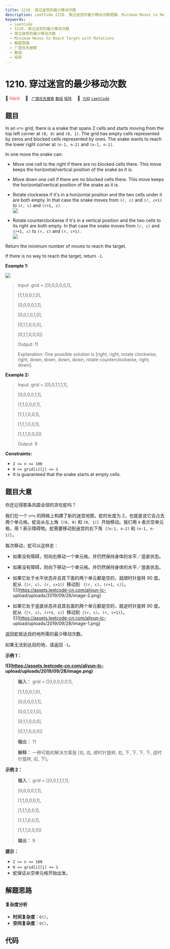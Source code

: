 ```yaml
---
title: 1210. 穿过迷宫的最少移动次数
description: LeetCode 1210. 穿过迷宫的最少移动次数题解，Minimum Moves to Reach Target with Rotations，包含解题思路、复杂度分析以及完整的 JavaScript 代码实现。
keywords:
  - LeetCode
  - 1210. 穿过迷宫的最少移动次数
  - 穿过迷宫的最少移动次数
  - Minimum Moves to Reach Target with Rotations
  - 解题思路
  - 广度优先搜索
  - 数组
  - 矩阵
---
```


# 1210. 穿过迷宫的最少移动次数

🔴 <font color=#ff334b>Hard</font>&emsp; 🔖&ensp; [`广度优先搜索`](/tag/breadth-first-search.md) [`数组`](/tag/array.md) [`矩阵`](/tag/matrix.md)&emsp; 🔗&ensp;[`力扣`](https://leetcode.cn/problems/minimum-moves-to-reach-target-with-rotations) [`LeetCode`](https://leetcode.com/problems/minimum-moves-to-reach-target-with-rotations)

## 题目

In an `n*n` grid, there is a snake that spans 2 cells and starts moving from
the top left corner at `(0, 0)` and `(0, 1)`. The grid has empty cells
represented by zeros and blocked cells represented by ones. The snake wants to
reach the lower right corner at `(n-1, n-2)` and `(n-1, n-1)`.

In one move the snake can:

  * Move one cell to the right if there are no blocked cells there. This move keeps the horizontal/vertical position of the snake as it is.
  * Move down one cell if there are no blocked cells there. This move keeps the horizontal/vertical position of the snake as it is.
  * Rotate clockwise if it's in a horizontal position and the two cells under it are both empty. In that case the snake moves from `(r, c)` and `(r, c+1)` to `(r, c)` and `(r+1, c)`.  
![](https://assets.leetcode.com/uploads/2019/09/24/image-2.png)

  * Rotate counterclockwise if it's in a vertical position and the two cells to its right are both empty. In that case the snake moves from `(r, c)` and `(r+1, c)` to `(r, c)` and `(r, c+1)`.  
![](https://assets.leetcode.com/uploads/2019/09/24/image-1.png)

Return the minimum number of moves to reach the target.

If there is no way to reach the target, return `-1`.



**Example 1:**

**![](https://assets.leetcode.com/uploads/2019/09/24/image.png)**

> Input: grid = [[0,0,0,0,0,1],
> 
> > 
> > 
> > 
>    [1,1,0,0,1,0],
> 
> > 
> > 
> > 
>    [0,0,0,0,1,1],
> 
> > 
> > 
> > 
>    [0,0,1,0,1,0],
> 
> > 
> > 
> > 
>    [0,1,1,0,0,0],
> 
> > 
> > 
> > 
>    [0,1,1,0,0,0]]
> 
> Output: 11
> 
> Explanation: One possible solution is [right, right, rotate clockwise, right, down, down, down, down, rotate counterclockwise, right, down].

**Example 2:**

> Input: grid = [[0,0,1,1,1,1],
> 
> > 
> > 
> > 
>    [0,0,0,0,1,1],
> 
> > 
> > 
> > 
>    [1,1,0,0,0,1],
> 
> > 
> > 
> > 
>    [1,1,1,0,0,1],
> 
> > 
> > 
> > 
>    [1,1,1,0,0,1],
> 
> > 
> > 
> > 
>    [1,1,1,0,0,0]]
> 
> Output: 9

**Constraints:**

  * `2 <= n <= 100`
  * `0 <= grid[i][j] <= 1`
  * It is guaranteed that the snake starts at empty cells.


## 题目大意

你还记得那条风靡全球的贪吃蛇吗？

我们在一个 `n*n` 的网格上构建了新的迷宫地图，蛇的长度为 2，也就是说它会占去两个单元格。蛇会从左上角（`(0, 0)` 和 `(0,
1)`）开始移动。我们用 `0` 表示空单元格，用 1 表示障碍物。蛇需要移动到迷宫的右下角（`(n-1, n-2)` 和 `(n-1, n-1)`）。

每次移动，蛇可以这样走：

  * 如果没有障碍，则向右移动一个单元格。并仍然保持身体的水平／竖直状态。
  * 如果没有障碍，则向下移动一个单元格。并仍然保持身体的水平／竖直状态。
  * 如果它处于水平状态并且其下面的两个单元都是空的，就顺时针旋转 90 度。蛇从（`(r, c)`、`(r, c+1)`）移动到 （`(r, c)`、`(r+1, c)`）。  
![](https://assets.leetcode-cn.com/aliyun-lc-
upload/uploads/2019/09/28/image-2.png)

  * 如果它处于竖直状态并且其右面的两个单元都是空的，就逆时针旋转 90 度。蛇从（`(r, c)`、`(r+1, c)`）移动到（`(r, c)`、`(r, c+1)`）。  
![](https://assets.leetcode-cn.com/aliyun-lc-
upload/uploads/2019/09/28/image-1.png)

返回蛇抵达目的地所需的最少移动次数。

如果无法到达目的地，请返回 `-1`。



**示例 1：**

**![](https://assets.leetcode-cn.com/aliyun-lc-
upload/uploads/2019/09/28/image.png)**

> 
> 
> 
> 
> 
> **输入：** grid = [[0,0,0,0,0,1],
> 
> > 
> > 
> > 
>    [1,1,0,0,1,0],
> 
> > 
> > 
> > 
>    [0,0,0,0,1,1],
> 
> > 
> > 
> > 
>    [0,0,1,0,1,0],
> 
> > 
> > 
> > 
>    [0,1,1,0,0,0],
> 
> > 
> > 
> > 
>    [0,1,1,0,0,0]]
> 
> **输出：** 11
> 
> **解释：** 一种可能的解决方案是 [右, 右, 顺时针旋转, 右, 下, 下, 下, 下, 逆时针旋转, 右, 下]。
> 
> 

**示例 2：**

> 
> 
> 
> 
> 
> **输入：** grid = [[0,0,1,1,1,1],
> 
> > 
> > 
> > 
>    [0,0,0,0,1,1],
> 
> > 
> > 
> > 
>    [1,1,0,0,0,1],
> 
> > 
> > 
> > 
>    [1,1,1,0,0,1],
> 
> > 
> > 
> > 
>    [1,1,1,0,0,1],
> 
> > 
> > 
> > 
>    [1,1,1,0,0,0]]
> 
> **输出：** 9
> 
> 



**提示：**

  * `2 <= n <= 100`
  * `0 <= grid[i][j] <= 1`
  * 蛇保证从空单元格开始出发。


## 解题思路

#### 复杂度分析

- **时间复杂度**：`O()`，
- **空间复杂度**：`O()`，

## 代码

```javascript

```